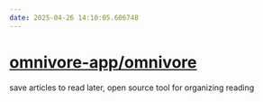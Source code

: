 ```yaml
---
date: 2025-04-26 14:10:05.606748
---
```


# [omnivore-app/omnivore](https://github.com/omnivore-app/omnivore)

save articles to read later, open source tool for organizing reading